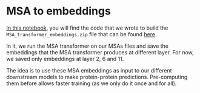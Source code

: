 # MSA to embeddings

[In this notebook](https://github.com/axelmarmet/protein_transformer/blob/main/src/msa_to_embeddings/MSA%20to%20embeddings.ipynb), you will find the code that we wrote to build the `MSA_transformer_embeddings.zip` file that can be found [here](https://drive.google.com/drive/folders/1LQsWhlHzIwj_lRylsT0WR001mFt7RyCc).

In it, we run the MSA transformer on our MSAs files and save the embeddings that the MSA transformer produces at different layer. For now, we saved only embeddings at layer 2, 6 and 11.

The idea is to use these MSA embeddings as input to our different downstream models to make protein-protein predictions. Pre-computing them before allows faster training (as we only do it once and for all).
